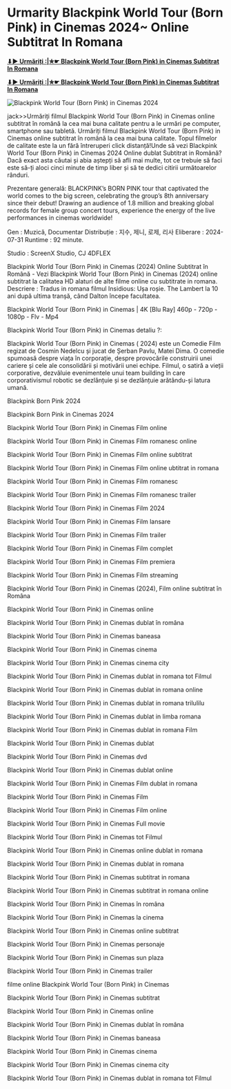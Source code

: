 # Urmarity Blackpink World Tour (Born Pink) in Cinemas 2024~ Online Subtitrat In Romana

**[⬇▶️ Urmăriți :|✮☛ Blackpink World Tour (Born Pink) in Cinemas Subtitrat In Romana](https://bit.ly/4cpW1Fn)**

**[⬇▶️ Urmăriți :|✮☛ Blackpink World Tour (Born Pink) in Cinemas Subtitrat In Romana](https://bit.ly/4cpW1Fn)**

![Blackpink World Tour (Born Pink) in Cinemas 2024]()

jack>>Urmăriți filmul Blackpink World Tour (Born Pink) in Cinemas online subtitrat în română la cea mai buna calitate pentru a le urmări pe computer, smartphone sau tabletă. Urmăriți filmul Blackpink World Tour (Born Pink) in Cinemas online subtitrat în română la cea mai buna calitate. Topul filmelor de calitate este la un fără întreruperi click distanță!Unde să vezi Blackpink World Tour (Born Pink) in Cinemas 2024 Online dublat Subtitrat in Română? Dacă exact asta căutai și abia aștepți să afli mai multe, tot ce trebuie să faci este să-ți aloci cinci minute de timp liber și să te dedici citirii următoarelor rânduri. 

Prezentare generală:
BLACKPINK’s BORN PINK tour that captivated the world comes to the big screen, celebrating the group’s 8th anniversary since their debut!  Drawing an audience of 1.8 million and breaking global records for female group concert tours, experience the energy of the live performances in cinemas worldwide!

Gen      : Muzică, Documentar
Distribuție      : 지수, 제니, 로제, 리사
Eliberare    : 2024-07-31
Runtime : 92 minute.

Studio : ScreenX Studio, CJ 4DFLEX 

Blackpink World Tour (Born Pink) in Cinemas (2024) Online Subtitrat în Română - Vezi Blackpink World Tour (Born Pink) in Cinemas (2024) online subtitrat la calitatea HD alaturi de alte filme online cu subtitrate in romana. Descriere : Tradus in romana filmul Insidious: Ușa roșie. The Lambert la 10 ani după ultima tranșă, când Dalton începe facultatea.

Blackpink World Tour (Born Pink) in Cinemas | 4K [Blu Ray] 460p - 720p - 1080p - Flv - Mp4

Blackpink World Tour (Born Pink) in Cinemas detaliu ?:

Blackpink World Tour (Born Pink) in Cinemas ( 2024) este un Comedie Film regizat de Cosmin Nedelcu și jucat de Șerban Pavlu, Matei Dima. O comedie spumoasă despre viața în corporație, despre provocările construirii unei cariere și cele ale consolidării și motivării unei echipe. Filmul, o satiră a vieții corporative, dezvăluie evenimentele unui team building în care corporativismul robotic se dezlănțuie și se dezlănțuie arătându-și latura umană.

Blackpink Born Pink 2024

Blackpink Born Pink in Cinemas 2024

Blackpink World Tour (Born Pink) in Cinemas Film online

Blackpink World Tour (Born Pink) in Cinemas Film romanesc online

Blackpink World Tour (Born Pink) in Cinemas Film online subtitrat

Blackpink World Tour (Born Pink) in Cinemas Film online ubtitrat in romana

Blackpink World Tour (Born Pink) in Cinemas Film romanesc

Blackpink World Tour (Born Pink) in Cinemas Film romanesc trailer

Blackpink World Tour (Born Pink) in Cinemas Film 2024

Blackpink World Tour (Born Pink) in Cinemas Film lansare

Blackpink World Tour (Born Pink) in Cinemas Film trailer

Blackpink World Tour (Born Pink) in Cinemas Film complet

Blackpink World Tour (Born Pink) in Cinemas Film premiera

Blackpink World Tour (Born Pink) in Cinemas Film streaming

Blackpink World Tour (Born Pink) in Cinemas (2024), Film online subtitrat în Româna

Blackpink World Tour (Born Pink) in Cinemas online

Blackpink World Tour (Born Pink) in Cinemas dublat în româna

Blackpink World Tour (Born Pink) in Cinemas baneasa

Blackpink World Tour (Born Pink) in Cinemas cinema

Blackpink World Tour (Born Pink) in Cinemas cinema city

Blackpink World Tour (Born Pink) in Cinemas dublat in romana tot Filmul

Blackpink World Tour (Born Pink) in Cinemas dublat in romana online

Blackpink World Tour (Born Pink) in Cinemas dublat in romana trilulilu

Blackpink World Tour (Born Pink) in Cinemas dublat in limba romana

Blackpink World Tour (Born Pink) in Cinemas dublat in romana Film

Blackpink World Tour (Born Pink) in Cinemas dublat

Blackpink World Tour (Born Pink) in Cinemas dvd

Blackpink World Tour (Born Pink) in Cinemas dublat online

Blackpink World Tour (Born Pink) in Cinemas Film dublat in romana

Blackpink World Tour (Born Pink) in Cinemas Film

Blackpink World Tour (Born Pink) in Cinemas Film online

Blackpink World Tour (Born Pink) in Cinemas Full movie

Blackpink World Tour (Born Pink) in Cinemas tot Filmul

Blackpink World Tour (Born Pink) in Cinemas online dublat in romana

Blackpink World Tour (Born Pink) in Cinemas dublat in romana

Blackpink World Tour (Born Pink) in Cinemas subtitrat in romana

Blackpink World Tour (Born Pink) in Cinemas subtitrat in romana online

Blackpink World Tour (Born Pink) in Cinemas în româna

Blackpink World Tour (Born Pink) in Cinemas la cinema

Blackpink World Tour (Born Pink) in Cinemas online subtitrat

Blackpink World Tour (Born Pink) in Cinemas personaje

Blackpink World Tour (Born Pink) in Cinemas sun plaza

Blackpink World Tour (Born Pink) in Cinemas trailer

filme online Blackpink World Tour (Born Pink) in Cinemas

Blackpink World Tour (Born Pink) in Cinemas subtitrat

Blackpink World Tour (Born Pink) in Cinemas online

Blackpink World Tour (Born Pink) in Cinemas dublat în româna

Blackpink World Tour (Born Pink) in Cinemas baneasa

Blackpink World Tour (Born Pink) in Cinemas cinema

Blackpink World Tour (Born Pink) in Cinemas cinema city

Blackpink World Tour (Born Pink) in Cinemas dublat in romana tot Filmul
